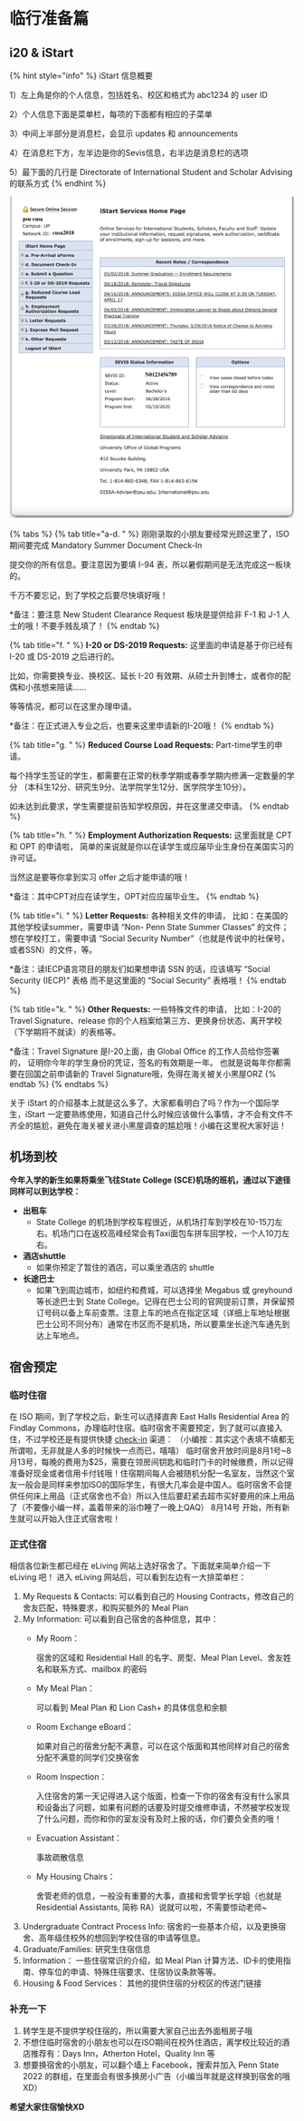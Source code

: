 # 临行准备篇

## i20 & iStart

{% hint style="info" %}
iStart 信息概要

1）左上角是你的个人信息，包括姓名、校区和格式为 abc1234 的 user ID

2）个人信息下面是菜单栏，每项的下面都有相应的子菜单

3）中间上半部分是消息栏，会显示 updates 和 announcements

4）在消息栏下方，左半边是你的Sevis信息，右半边是消息栏的选项

5）最下面的几行是 Directorate of International Student and Scholar Advising 的联系方式
{% endhint %}

![](.gitbook/assets/i20-1.png)

{% tabs %}
{% tab title="a-d.   " %}
刚刚录取的小朋友要经常光顾这里了，ISO 期间要完成 Mandatory Summer Document Check-In

提交你的所有信息。要注意因为要填 I-94 表，所以暑假期间是无法完成这一板块的。

千万不要忘记，到了学校之后要尽快填好哦！

\*备注：要注意 New Student Clearance Request 板块是提供给非 F-1 和 J-1 人士的哦！不要手贱乱填了！
{% endtab %}

{% tab title="f.      " %}
**I-20 or DS-2019 Requests:** 这里面的申请是基于你已经有 I-20 或 DS-2019 之后进行的。

比如，你需要换专业、换校区、延长 I-20 有效期、从硕士升到博士，或者你的配偶和小孩想来陪读……

等等情况，都可以在这里办理申请。

\*备注：在正式进入专业之后，也要来这里申请新的I-20哦！
{% endtab %}

{% tab title="g.      " %}
**Reduced Course Load Requests:** Part-time学生的申请。

每个持学生签证的学生，都需要在正常的秋季学期或春季学期内修满一定数量的学分 （本科生12分、研究生9分、法学院学生12分、医学院学生10分）。

如未达到此要求，学生需要提前告知学校原因，并在这里递交申请。
{% endtab %}

{% tab title="h.     " %}
**Employment Authorization Requests:** 这里面就是 CPT 和 OPT 的申请啦， 简单的来说就是你以在读学生或应届毕业生身份在美国实习的许可证。

当然这是要等你拿到实习 offer 之后才能申请的哦！

\*备注：其中CPT对应在读学生，OPT对应应届毕业生。
{% endtab %}

{% tab title="i.      " %}
**Letter Requests:** 各种相关文件的申请， 比如：在美国的其他学校读summer，需要申请 “Non- Penn State Summer Classes” 的文件； 想在学校打工，需要申请 “Social Security Number”（也就是传说中的社保号，或者SSN）的文件，等。

\*备注：读IECP语言项目的朋友们如果想申请 SSN 的话，应该填写 “Social Security \(IECP\)” 表格 而不是这里面的 “Social Security” 表格哦！
{% endtab %}

{% tab title="k.      " %}
**Other Requests:** 一些特殊文件的申请， 比如：I-20的 Travel Signature、release 你的个人档案给第三方、更换身份状态、离开学校（下学期将不就读）的表格等。

\*备注：Travel Signature 是I-20上面，由 Global Office 的工作人员给你签署的， 证明你今年的学生身份的凭证，签名的有效期是一年。 也就是说每年你都需要在回国之前申请新的 Travel Signature哦，免得在海关被关小黑屋ORZ
{% endtab %}
{% endtabs %}

关于 iStart 的介绍基本上就是这么多了。大家都看明白了吗？作为一个国际学生，iStart 一定要熟练使用，知道自己什么时候应该做什么事情，才不会有文件不齐全的尴尬，避免在海关被关进小黑屋调查的尴尬哦！小编在这里祝大家好运！

## 机场到校

**今年入学的新生如果将乘坐飞往State College \(SCE\)机场的班机，通过以下途径同样可以到达学校：**

* **出租车**
  * State College 的机场到学校车程很近，从机场打车到学校在10-15刀左右。机场门口在返校高峰经常会有Taxi面包车拼车回学校，一个人10刀左右。
* **酒店shuttle**
  * 如果你预定了暂住的酒店，可以乘坐酒店的 shuttle
* **长途巴士**
  * 如果飞到周边城市，如纽约和费城，可以选择坐 Megabus 或 greyhound 等长途巴士到 State College。记得在巴士公司的官网提前订票，并保留预订号码以备上车前查票。注意上车的地点在指定区域（详细上车地址根据巴士公司不同分布）通常在市区而不是机场，所以要乘坐长途汽车通先到达上车地点。

## 宿舍预定

### 临时住宿

在 ISO 期间，到了学校之后，新生可以选择直奔 East Halls Residential Area 的 Findlay Commons，办理临时住宿。临时宿舍不需要预定，到了就可以直接入住，不过学校还是有提供快捷 [check-in](https://global.psu.edu/isofa18) 渠道： （小编按：其实这个表填不填都无所谓啦，无非就是人多的时候快一点而已，嘻嘻） 临时宿舍开放时间是8月1号~8月13号，每晚的费用为$25，需要在领房间钥匙和临时门卡的时候缴费，所以记得准备好现金或者信用卡付钱哦！住宿期间每人会被随机分配一名室友，当然这个室友一般会是同样来参加ISO的国际学生，有很大几率会是中国人。临时宿舍不会提供任何床上用品（正式宿舍也不会）所以入住后要赶紧去超市买好要用的床上用品了（不要像小编一样，盖着带来的浴巾睡了一晚上QAQ） 8月14号 开始，所有新生就可以开始入住正式宿舍啦！

### 正式住宿

相信各位新生都已经在 eLiving 网站上选好宿舍了。下面就来简单介绍一下 eLiving 吧！ 进入 eLiving 网站后，可以看到左边有一大排菜单栏：

1. My Requests & Contacts:   可以看到自己的 Housing Contracts，修改自己的舍友匹配，特殊要求，和购买额外的 Meal Plan
2. My Information: 可以看到自己宿舍的各种信息，其中：
   * My Room：

     宿舍的区域和 Residential Hall 的名字、房型、Meal Plan Level、舍友姓名和联系方式、mailbox 的密码

   * My Meal Plan：

     可以看到 Meal Plan 和 Lion Cash+ 的具体信息和余额

   * Room Exchange eBoard：

     如果对自己的宿舍分配不满意，可以在这个版面和其他同样对自己的宿舍分配不满意的同学们交换宿舍

   * Room Inspection：

     入住宿舍的第一天记得进入这个版面，检查一下你的宿舍有没有什么家具和设备出了问题，如果有问题的话要及时提交维修申请，不然被学校发现了什么问题，而你和你的室友没有及时上报的话，你们要负全责的哦！

   * Evacuation Assistant：

     事故疏散信息

   * My Housing Chairs：

     舍管老师的信息，一般没有重要的大事，直接和舍管学长学姐（也就是 Residential Assistants, 简称 RA）说就可以啦，不需要惊动老师~
3. Undergraduate Contract Process Info:   宿舍的一些基本介绍，以及更换宿舍、高年级住校外的想回到学校住宿的申请等信息。
4. Graduate/Families:   研究生住宿信息
5. Information：  一些住宿常识的介绍，如 Meal Plan 计算方法、ID卡的使用指南、停车位的申请、特殊住宿要求、住宿协议条款等等。
6. Housing & Food Services：  其他的提供住宿的分校区的传送门链接

### 补充一下

1. 转学生是不提供学校住宿的，所以需要大家自己出去外面租房子哦
2. 不想住临时宿舍的小朋友也可以在ISO期间在校外住酒店，离学校比较近的酒店推荐有：Days Inn，Atherton Hotel，Quality Inn 等
3. 想要换宿舍的小朋友，可以翻个墙上 Facebook，搜索并加入 Penn State 2022 的群组，在里面会有很多换房小广告（小编当年就是这样换到宿舍的哦XD）

**希望大家住宿愉快XD**
